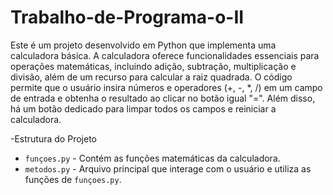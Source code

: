 # Trabalho-de-Programa-o-II

  Este é um projeto desenvolvido em Python que implementa uma calculadora básica. A calculadora oferece funcionalidades essenciais para operações matemáticas, incluindo adição, subtração, multiplicação e divisão, além de um recurso para calcular a raiz quadrada. O código permite que o usuário insira números e operadores (+, -, *, /) em um campo de entrada e obtenha o resultado ao clicar no botão igual "=". Além disso, há um botão dedicado para limpar todos os campos e reiniciar a calculadora.

  -Estrutura do Projeto

- `funçoes.py` - Contém as funções matemáticas da calculadora.
- `metodos.py` - Arquivo principal que interage com o usuário e utiliza as funções de `funçoes.py`.


